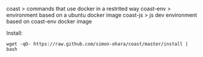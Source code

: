 coast > commands that use docker in a restrited way
coast-env > environment based on a ubuntu docker image
coast-js > js dev environment based on coast-env docker image

Install:

```
wget -qO- https://raw.github.com/simon-ohara/coast/master/install | bash
```
